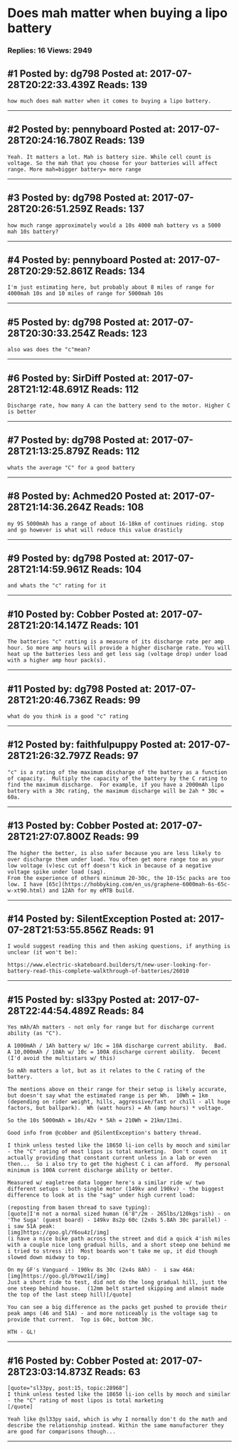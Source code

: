 # Does mah matter when buying a lipo battery

### Replies: 16 Views: 2949

## \#1 Posted by: dg798 Posted at: 2017-07-28T20:22:33.439Z Reads: 139

```
how much does mah matter when it comes to buying a lipo battery.
```

---
## \#2 Posted by: pennyboard Posted at: 2017-07-28T20:24:16.780Z Reads: 139

```
Yeah. It matters a lot. Mah is battery size. While cell count is voltage. So the mah that you choose for your batteries will affect range. More mah=bigger battery= more range
```

---
## \#3 Posted by: dg798 Posted at: 2017-07-28T20:26:51.259Z Reads: 137

```
how much range approximately would a 10s 4000 mah battery vs a 5000 mah 10s battery?
```

---
## \#4 Posted by: pennyboard Posted at: 2017-07-28T20:29:52.861Z Reads: 134

```
I'm just estimating here, but probably about 8 miles of range for 4000mah 10s and 10 miles of range for 5000mah 10s
```

---
## \#5 Posted by: dg798 Posted at: 2017-07-28T20:30:33.254Z Reads: 123

```
also was does the "c"mean?
```

---
## \#6 Posted by: SirDiff Posted at: 2017-07-28T21:12:48.691Z Reads: 112

```
Discharge rate, how many A can the battery send to the motor. Higher C is better
```

---
## \#7 Posted by: dg798 Posted at: 2017-07-28T21:13:25.879Z Reads: 112

```
whats the average "C" for a good battery
```

---
## \#8 Posted by: Achmed20 Posted at: 2017-07-28T21:14:36.264Z Reads: 108

```
my 9S 5000mAh has a range of about 16-18km of continues riding. stop and go however is what will reduce this value drasticly
```

---
## \#9 Posted by: dg798 Posted at: 2017-07-28T21:14:59.961Z Reads: 104

```
and whats the "c" rating for it
```

---
## \#10 Posted by: Cobber Posted at: 2017-07-28T21:20:14.147Z Reads: 101

```
The batteries "c" ratting is a measure of its discharge rate per amp hour. So more amp hours will provide a higher discharge rate. You will heat up the batteries less and get less sag (voltage drop) under load with a higher amp hour pack(s).
```

---
## \#11 Posted by: dg798 Posted at: 2017-07-28T21:20:46.736Z Reads: 99

```
what do you think is a good "c" rating
```

---
## \#12 Posted by: faithfulpuppy Posted at: 2017-07-28T21:26:32.797Z Reads: 97

```
"c" is a rating of the maximum discharge of the battery as a function of capacity.  Multiply the capacity of the battery by the C rating to find the maximum discharge.  For example, if you have a 2000mAh lipo battery with a 30c rating, the maximum discharge will be 2ah * 30c = 60a.
```

---
## \#13 Posted by: Cobber Posted at: 2017-07-28T21:27:07.800Z Reads: 99

```
The higher the better, is also safer because you are less likely to over discharge them under load. You often get more range too as your low voltage (v)esc cut off doesn't kick in because of a negative voltage spike under load (sag).
From the experience of others minimum 20-30c, the 10-15c packs are too low. I have [65c](https://hobbyking.com/en_us/graphene-6000mah-6s-65c-w-xt90.html) and 12Ah for my eMTB build.
```

---
## \#14 Posted by: SilentException Posted at: 2017-07-28T21:53:55.856Z Reads: 91

```
I would suggest reading this and then asking questions, if anything is unclear (it won't be):

https://www.electric-skateboard.builders/t/new-user-looking-for-battery-read-this-complete-walkthrough-of-batteries/26010
```

---
## \#15 Posted by: sl33py Posted at: 2017-07-28T22:44:54.489Z Reads: 84

```
Yes mAh/Ah matters - not only for range but for discharge current ability (as "C").  

A 1000mAh / 1Ah battery w/ 10c = 10A discharge current ability.  Bad.
A 10,000mAh / 10Ah w/ 10c = 100A discharge current ability.  Decent (I'd avoid the multistars w/ this)

So mAh matters a lot, but as it relates to the C rating of the battery.

The mentions above on their range for their setup is likely accurate, but doesn't say what the estimated range is per Wh.  10Wh = 1km (depending on rider weight, hills, aggressive/fast or chill - all huge factors, but ballpark).  Wh (watt hours) = Ah (amp hours) * voltage.

So the 10s 5000mAh = 10s/42v * 5Ah = 210Wh = 21km/13mi.

Good info from @cobber and @SilentException's battery thread.

I think unless tested like the 18650 li-ion cells by mooch and similar - the "C" rating of most lipos is total marketing.  Don't count on it actually providing that constant current unless in a lab or even then...  So i also try to get the highest C i can afford.  My personal minimum is 100A current discharge ability or better.

Measured w/ eagletree data logger here's a similar ride w/ two different setups - both single motor (149kv and 190kv) - the biggest difference to look at is the "sag" under high current load:
 
(reposting from basen thread to save typing):
[quote]I'm not a normal sized human (6'8"/2m - 265lbs/120kgs'ish) - on 'The Suga' (guest board) - 149kv 8s2p 60c (2x8s 5.8Ah 30c parallel) -  i saw 51A peak:
[img]https://goo.gl/Y6ou4z[/img]
(i have a nice bike path across the street and did a quick 4'ish miles with a couple nice long gradual hills, and a short steep one behind me i tried to stress it)  Most boards won't take me up, it did though slowed down midway to top.

On my GF's Vanguard - 190kv 8s 30c (2x4s 8Ah) -  i saw 46A:
[img]https://goo.gl/bYowz1[/img] 
Just a short ride to test, did not do the long gradual hill, just the one steep behind house.  (12mm belt started skipping and almost made the top of the last steep hill)[/quote]

You can see a big difference as the packs get pushed to provide their peak amps (46 and 51A) - and more noticeably is the voltage sag to provide that current.  Top is 60c, bottom 30c.

HTH - GL!
```

---
## \#16 Posted by: Cobber Posted at: 2017-07-28T23:03:14.873Z Reads: 63

```
[quote="sl33py, post:15, topic:28968"]
I think unless tested like the 18650 li-ion cells by mooch and similar - the "C" rating of most lipos is total marketing
[/quote]

Yeah like @sl33py said, which is why I normally don't do the math and describe the relationship instead. Within the same manufacturer they are good for comparisons though...
```

---
